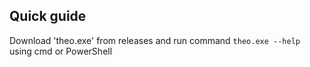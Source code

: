 ## Quick guide

Download 'theo.exe' from releases and run command `theo.exe --help` using cmd or PowerShell